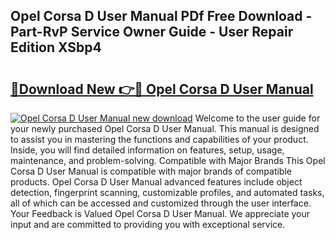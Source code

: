 ## Opel Corsa D User Manual PDf Free Download - Part-RvP Service Owner Guide - User Repair Edition XSbp4

# <h2><a href="http://cf20909.oget.top/?id=Opel+Corsa+D+User+Manual">🔗Download New 👉🔴 Opel Corsa D User Manual</a></h2>

[![Opel Corsa D User Manual new download](https://i.imgur.com/5g1atiW.png)](http://cf20909.oget.top/?id=Opel+Corsa+D+User+Manual)
Welcome to the user guide for your newly purchased Opel Corsa D User Manual. This manual is designed to assist you in mastering the functions and capabilities of your product. Inside, you will find detailed information on features, setup, usage, maintenance, and problem-solving. Compatible with Major Brands This Opel Corsa D User Manual is compatible with major brands of compatible products. Opel Corsa D User Manual advanced features include object detection, fingerprint scanning, customizable profiles, and automated tasks, all of which can be accessed and customized through the user interface. Your Feedback is Valued Opel Corsa D User Manual. We appreciate your input and are committed to providing you with exceptional service.
